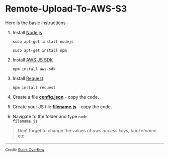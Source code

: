 # Remote-Upload-To-AWS-S3

Here is the basic instructions -

1. Install [Node.js](https://nodejs.org/en/download/package-manager/)

    <code>sudo apt-get install nodejs</code>
    
    <code>sudo apt-get install npm</code>

2. Install [AWS JS SDK](https://github.com/aws/aws-sdk-js)

    <code>npm install aws-sdk</code>

3. Install [Request](https://github.com/request/request)

    <code>npm install request</code>

4. Create a file [**config.json**](/config.json) - copy the code.

5. Create your JS file [**filename.js**](/filename.js) - copy the code.

6. Navigate to the folder and type <code>node filename.js</code>



>Dont forget to change the values of _aws access keys, bucketname_ etc.



* * *



<sub>Credit: [Stack Overflow](https://stackoverflow.com/questions/16803293/is-there-a-way-to-upload-to-s3-from-a-url-using-node-js)</sub>
